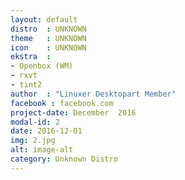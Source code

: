 ```yaml
---
layout: default
distro	: UNKNOWN
theme 	: UNKNOWN
icon 	: UNKNOWN
ekstra 	: 
- Openbox (WM)
- rxvt
- tint2
author 	: "Linuxer Desktopart Member"
facebook : facebook.com
project-date: December  2016
modal-id: 2
date: 2016-12-01
img: 2.jpg
alt: image-alt
category: Unknown Distro
---
```


